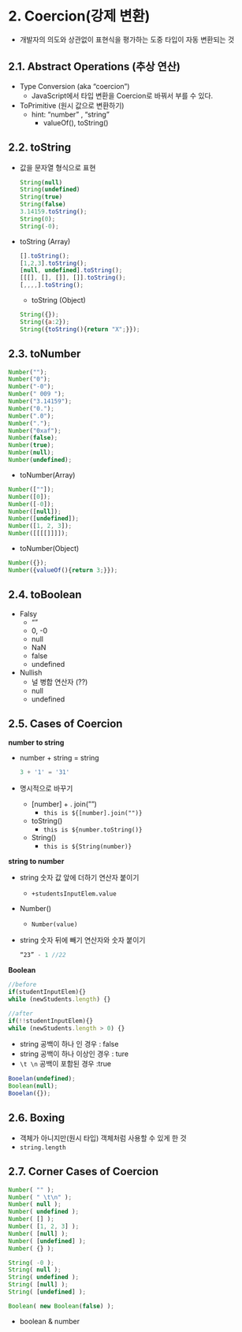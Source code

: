  # 2. ****Coercion(강제 변환)****

- 개발자의 의도와 상관없이 표현식을 평가하는 도중 타입이 자동 변환되는 것

## 2.1. Abstract Operations (추상 연산)

- Type Conversion (aka “coercion”)
    - JavaScript에서 타입 변환을 Coercion로 바꿔서 부를 수 있다.
- ToPrimitive (원시 값으로 변환하기)
    - hint: “number” , “string”
        - valueOf(), toString()

## 2.2. toString

- 값을 문자열 형식으로 표현
    
    ```jsx
    String(null) 
    String(undefined) 
    String(true) 
    String(false) 
    3.14159.toString();
    String(0);
    String(-0);
    ```
  
        

- toString (Array)
    
    ```jsx
    [].toString();
    [1,2,3].toString();
    [null, undefined].toString();
    [[[], [], []], []].toString();
    [,,,,].toString();
    ```
  
        
    
    - toString (Object)
    
    ```jsx
    String({});
    String({a:2});
    String({toString(){return "X";}});
    ```
    
        

## 2.3. toNumber

```jsx
Number("");
Number("0");
Number("-0");
Number(" 009 ");
Number("3.14159");
Number("0.");
Number(".0");
Number(".");
Number("0xaf");
Number(false);
Number(true);
Number(null);
Number(undefined);
```

    
- toNumber(Array)

```jsx
Number([""]); 
Number([0]); 
Number([-0]); 
Number([null]); 
Number([undefined]);
Number([1, 2, 3]); 
Number([[[[]]]]); 
```

    
- toNumber(Object)

```jsx
Number({});
Number({valueOf(){return 3;}});
```


## 2.4. toBoolean

- Falsy
    - “”
    - 0, -0
    - null
    - NaN
    - false
    - undefined
- Nullish
    - 널 병합 연산자 (??)
    - null
    - undefined

## 2.5. Cases of Coercion

**number to string**

- number + string = string
    
    ```jsx
    3 + '1' = '31'
    ```
    
- 명시적으로 바꾸기
    - [number] + . join(””)
        - `this is ${[number].join("")}`
    - toString()
        - `this is ${number.toString()}`
    - String()
        - `this is ${String(number)}`
    

**string to number**

- string 숫자 값 앞에 더하기 연산자 붙이기
    - `+studentsInputElem.value`
- Number()
    - `Number(value)`
- string 숫자 뒤에 빼기 연산자와 숫자 붙이기
    
    ```jsx
    “23” - 1 //22
    ```
    

**Boolean**

```jsx
//before
if(studentInputElem){}
while (newStudents.length) {}

//after
if(!!studentInputElem){}
while (newStudents.length > 0) {}
```

- string 공백이 하나 인 경우 : false
- string 공백이 하나 이상인 경우 : ture
- `\t \n`  공백이 포함된 경우 :true

```jsx
Booelan(undefined);
Boolean(null);
Booelan({});
```

    

## 2.6. Boxing

- 객체가 아니지만(원시 타입) 객체처럼 사용할 수 있게 한 것
- `string.length`

## 2.7. Corner Cases of Coercion

```jsx
Number( "" );
Number( " \t\n" );
Number( null );
Number( undefined );
Number( [] );
Number( [1, 2, 3] );
Number( [null] );
Number( [undefined] );
Number( {} );

String( -0 );
String( null );
String( undefined );
String( [null] );
String( [undefined] );

Boolean( new Boolean(false) );
```

    
- boolean & number
